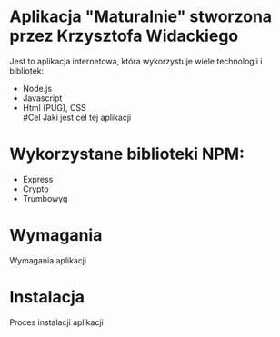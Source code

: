 # Aplikacja "Maturalnie" stworzona przez Krzysztofa Widackiego
Jest to aplikacja internetowa, która wykorzystuje wiele technologii i bibliotek:  
*  Node.js  
*  Javascript  
*  Html (PUG), CSS  
#Cel
Jaki jest cel tej aplikacji
# Wykorzystane biblioteki NPM:
*  Express  
*  Crypto  
*  Trumbowyg  

# Wymagania
Wymagania aplikacji
# Instalacja
Proces instalacji aplikacji
#
